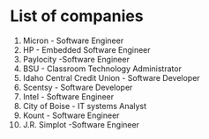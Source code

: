 # List of companies

1. Micron - Software Engineer
2. HP - Embedded Software Engineer
3. Paylocity -Software Engineer
4. BSU - Classroom Technology Administrator
5. Idaho Central Credit Union - Software Developer
6. Scentsy - Software Developer
7. Intel - Software Engineer
8. City of Boise - IT systems Analyst
9. Kount - Software Engineer
10. J.R. Simplot -Software Engineer